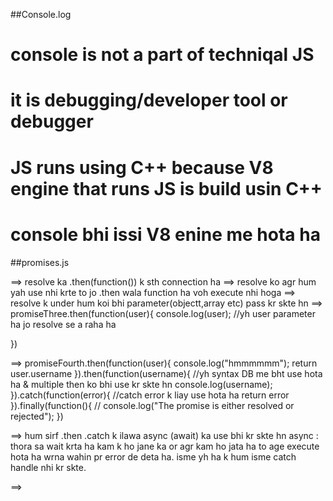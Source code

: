 ##Console.log

# console is not a part of techniqal JS 
# it is debugging/developer tool or debugger
# JS runs using C++ because V8 engine that runs JS is build usin C++ 
# console bhi issi V8 enine me hota ha 


##promises.js

==> resolve ka .then(function()) k sth connection ha
==> resolve ko agr hum yah use nhi krte to jo .then wala function ha voh execute nhi hoga
==> resolve k under hum koi bhi parameter(objectt,array etc) pass kr skte hn
==> promiseThree.then(function(user){
    console.log(user);    //yh user parameter ha jo resolve se a raha ha
    
})

==> promiseFourth.then(function(user){
    console.log("hmmmmmm");
    return user.username
}).then(function(username){     //yh syntax DB me bht use hota ha & multiple then ko bhi use kr skte hn
    console.log(username);     
}).catch(function(error){      //catch error k liay use hota ha
    return error
}).finally(function(){         //
    console.log("The promise is either resolved or rejected");
})

==> hum sirf .then .catch k ilawa async (await) ka use bhi kr skte hn 
async : thora sa wait krta ha kam k ho jane ka or agr kam ho jata ha to age execute hota ha wrna
wahin pr error de deta ha. 
isme yh ha k hum isme catch handle nhi kr skte.

==> 